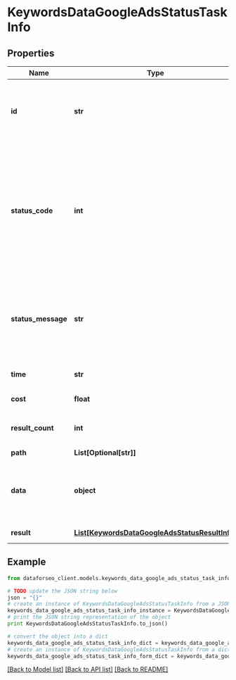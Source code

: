 # KeywordsDataGoogleAdsStatusTaskInfo


## Properties

Name | Type | Description | Notes
------------ | ------------- | ------------- | -------------
**id** | **str** | task identifier unique task identifier in our system in the UUID format | [optional] 
**status_code** | **int** | status code of the task generated by DataForSEO, can be within the following range: 10000-60000 you can find the full list of the response codes here | [optional] 
**status_message** | **str** | informational message of the task you can find the full list of general informational messages here | [optional] 
**time** | **str** | execution time, seconds | [optional] 
**cost** | **float** | total tasks cost, USD | [optional] 
**result_count** | **int** | number of elements in the result array | [optional] 
**path** | **List[Optional[str]]** | URL path | [optional] 
**data** | **object** | contains the same parameters that you specified in the POST request | [optional] 
**result** | [**List[KeywordsDataGoogleAdsStatusResultInfo]**](KeywordsDataGoogleAdsStatusResultInfo.md) | array of results | [optional] 

## Example

```python
from dataforseo_client.models.keywords_data_google_ads_status_task_info import KeywordsDataGoogleAdsStatusTaskInfo

# TODO update the JSON string below
json = "{}"
# create an instance of KeywordsDataGoogleAdsStatusTaskInfo from a JSON string
keywords_data_google_ads_status_task_info_instance = KeywordsDataGoogleAdsStatusTaskInfo.from_json(json)
# print the JSON string representation of the object
print KeywordsDataGoogleAdsStatusTaskInfo.to_json()

# convert the object into a dict
keywords_data_google_ads_status_task_info_dict = keywords_data_google_ads_status_task_info_instance.to_dict()
# create an instance of KeywordsDataGoogleAdsStatusTaskInfo from a dict
keywords_data_google_ads_status_task_info_form_dict = keywords_data_google_ads_status_task_info.from_dict(keywords_data_google_ads_status_task_info_dict)
```
[[Back to Model list]](../README.md#documentation-for-models) [[Back to API list]](../README.md#documentation-for-api-endpoints) [[Back to README]](../README.md)


